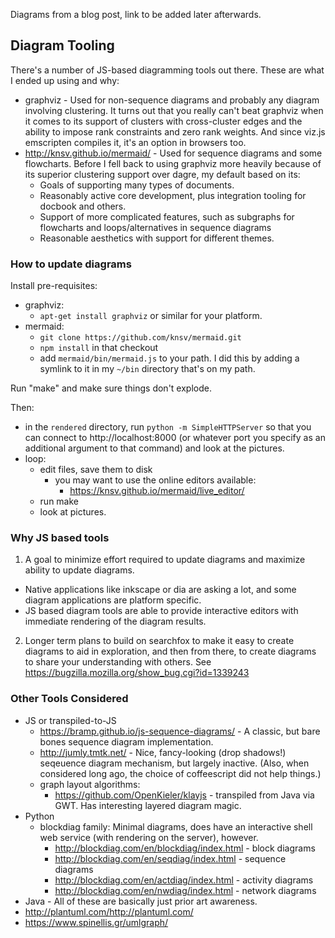 Diagrams from a blog post, link to be added later afterwards.

## Diagram Tooling ##

There's a number of JS-based diagramming tools out there.  These are what I
ended up using and why:
* graphviz - Used for non-sequence diagrams and probably any diagram involving
  clustering.  It turns out that you really can't beat graphviz when it comes
  to its support of clusters with cross-cluster edges and the ability to impose
  rank constraints and zero rank weights.  And since viz.js emscripten compiles
  it, it's an option in browsers too.
* http://knsv.github.io/mermaid/ - Used for sequence diagrams and some
  flowcharts.
  Before I fell back to using graphviz more heavily because of its superior
  clustering support over dagre, my default based on its:
  * Goals of supporting many types of documents.
  * Reasonably active core development, plus integration tooling for docbook
    and others.
  * Support of more complicated features, such as subgraphs for flowcharts and
    loops/alternatives in sequence diagrams
  * Reasonable aesthetics with support for different themes.

### How to update diagrams ###

Install pre-requisites:
* graphviz:
  * `apt-get install graphviz` or similar for your platform.
* mermaid:
  * `git clone https://github.com/knsv/mermaid.git`
  * `npm install` in that checkout
  * add `mermaid/bin/mermaid.js` to your path.  I did this by adding a symlink
    to it in my `~/bin` directory that's on my path.

Run "make" and make sure things don't explode.

Then:
* in the `rendered` directory, run `python -m SimpleHTTPServer` so that you can
  connect to http://localhost:8000 (or whatever port you specify as an
  additional argument to that command) and look at the pictures.
* loop:
  * edit files, save them to disk
    * you may want to use the online editors available:
      * https://knsv.github.io/mermaid/live_editor/
  * run make
  * look at pictures.


### Why JS based tools ###

1. A goal to minimize effort required to update diagrams and maximize ability to
   update diagrams.
  * Native applications like inkscape or dia are asking a lot, and some diagram
    applications are platform specific.
  * JS based diagram tools are able to provide interactive editors with
    immediate rendering of the diagram results.
2. Longer term plans to build on searchfox to make it easy to create diagrams
   to aid in exploration, and then from there, to create diagrams to share your
   understanding with others. See
   https://bugzilla.mozilla.org/show_bug.cgi?id=1339243

### Other Tools Considered ###
* JS or transpiled-to-JS
  * https://bramp.github.io/js-sequence-diagrams/ - A classic, but bare bones
    sequence diagram implementation.
  * http://jumly.tmtk.net/ - Nice, fancy-looking (drop shadows!) seqeuence diagram
    mechanism, but largely inactive.  (Also, when considered long ago, the choice
    of coffeescript did not help things.)
  * graph layout algorithms:
    * https://github.com/OpenKieler/klayjs - transpiled from Java via GWT.
      Has interesting layered diagram magic.
* Python
  * blockdiag family: Minimal diagrams, does have an interactive shell web
    service (with rendering on the server), however.
    * http://blockdiag.com/en/blockdiag/index.html - block diagrams
    * http://blockdiag.com/en/seqdiag/index.html - sequence diagrams
    * http://blockdiag.com/en/actdiag/index.html - activity diagrams
    * http://blockdiag.com/en/nwdiag/index.html - network diagrams
* Java - All of these are basically just prior art awareness.
 * http://plantuml.com/http://plantuml.com/
 * https://www.spinellis.gr/umlgraph/
